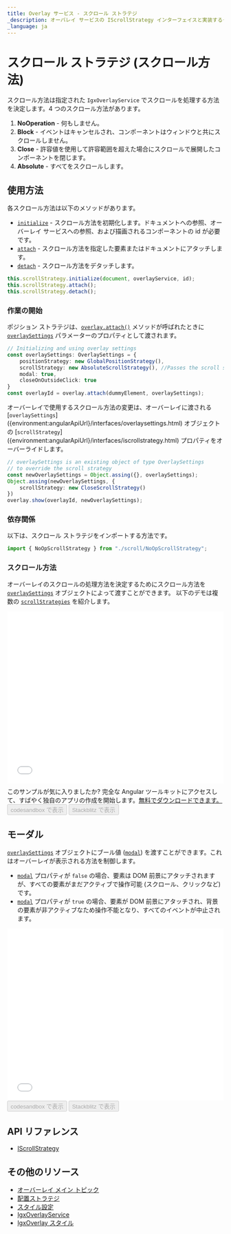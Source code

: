 ```yaml
---
title: Overlay サービス - スクロール ストラテジ
_description: オーバレイ サービスの IScrollStrategy インターフェイスと実装するクラスについての説明とその例です。
_language: ja
---
```


# スクロール ストラテジ (スクロール方法)

スクロール方法は指定された `IgxOverlayService` でスクロールを処理する方法を決定します。4 つのスクロール方法があります。
1. **NoOperation** -  何もしません。
2. **Block** - イベントはキャンセルされ、コンポーネントはウィンドウと共にスクロールしません。
3. **Close** - 許容値を使用して許容範囲を超えた場合にスクロールで展開したコンポーネントを閉じます。
4. **Absolute** - すべてをスクロールします。

## 使用方法

各スクロール方法は以下のメソッドがあります。
 - [`initialize`]({environment:angularApiUrl}/interfaces/iscrollstrategy.html#initialize) - スクロール方法を初期化します。ドキュメントへの参照、オーバーレイ サービスへの参照、および描画されるコンポーネントの id が必要です。
 - [`attach`]({environment:angularApiUrl}/interfaces/iscrollstrategy.html#attach) - スクロール方法を指定した要素またはドキュメントにアタッチします。
 - [`detach`]({environment:angularApiUrl}/interfaces/iscrollstrategy.html#detach) - スクロール方法をデタッチします。

```typescript
this.scrollStrategy.initialize(document, overlayService, id);
this.scrollStrategy.attach();
this.scrollStrategy.detach();
```
<div class="divider--half"></div>

### 作業の開始
ポジション ストラテジは、[`overlay.attach()`]({environment:angularApiUrl}/classes/igxoverlayservice.html#attach) メソッドが呼ばれたときに [`overlaySettings`]({environment:angularApiUrl}/interfaces/overlaysettings.html) パラメーターのプロパティとして渡されます。
```typescript
// Initializing and using overlay settings
const overlaySettings: OverlaySettings = {
    positionStrategy: new GlobalPositionStrategy(),
    scrollStrategy: new AbsoluteScrollStrategy(), //Passes the scroll strategy
    modal: true,
    closeOnOutsideClick: true
}
const overlayId = overlay.attach(dummyElement, overlaySettings); 
``` 
<div class="divider"></div>

オーバーレイで使用するスクロール方法の変更は、オーバーレイに渡される [`overlaySettings`] ({environment:angularApiUrl}/interfaces/overlaysettings.html) オブジェクトの [`scrollStrategy`] ({environment:angularApiUrl}/interfaces/iscrollstrategy.html) プロパティをオーバーライドします。
```typescript
// overlaySettings is an existing object of type OverlaySettings
// to override the scroll strategy
const newOverlaySettings = Object.assing({}, overlaySettings);
Object.assing(newOverlaySettings, {
    scrollStrategy: new CloseScrollStrategy()
})
overlay.show(overlayId, newOverlaySettings); 
```
<div class="divider--half"></div>

### 依存関係

以下は、スクロール ストラテジをインポートする方法です。

```typescript
import { NoOpScrollStrategy } from "./scroll/NoOpScrollStrategy";
```

### スクロール方法
オーバーレイのスクロールの処理方法を決定するためにスクロール方法を [`overlaySettings`]({environment:angularApiUrl}/interfaces/overlaysettings.html) オブジェクトによって渡すことができます。
以下のデモは複数の [`scrollStrategies`]({environment:angularApiUrl}/interfaces/iscrollstrategy.html) を紹介します。
<div class="sample-container loading" style="height: 400px">
    <iframe id="overlay-scroll-sample-2-iframe" frameborder="0" seamless="" width="100%" height="100%" src="{environment:demosBaseUrl}/interactions/overlay-scroll-sample-2" onload="onSampleIframeContentLoaded(this);"></iframe>
</div>
<p style="margin: 0;padding-top: 0.5rem">このサンプルが気に入りましたか? 完全な Angular ツールキットにアクセスして、すばやく独自のアプリの作成を開始します。<a class="no-external-icon mchNoDecorate trackCTA" target="_blank" href="https://www.infragistics.com/products/ignite-ui-angular/download" data-xd-ga-action="Download" data-xd-ga-label="Ignite UI for Angular">無料でダウンロードできます。</a></p>
<div>
<button data-localize="codesandbox" disabled class="codesandbox-btn" data-iframe-id="overlay-scroll-sample-2-iframe" data-demos-base-url="{environment:demosBaseUrl}">codesandbox で表示</button>
<button data-localize="stackblitz" disabled class="stackblitz-btn" data-iframe-id="overlay-scroll-sample-2-iframe" data-demos-base-url="{environment:demosBaseUrl}">Stackblitz で表示</button>
</div>
<div class="divider--half"></div>

## モーダル
[`overlaySettings`]({environment:angularApiUrl}/interfaces/overlaysettings.html) オブジェクトにブール値 ([`modal`]({environment:angularApiUrl}/interfaces/overlaysettings.html#modal)) を渡すことができます。これはオーバーレイが表示される方法を制御します。
- [`modal`]({environment:angularApiUrl}/interfaces/overlaysettings.html#modal) プロパティが `false` の場合、要素は DOM 前景にアタッチされますが、すべての要素がまだアクティブで操作可能 (スクロール、クリックなど) です。
- [`modal`]({environment:angularApiUrl}/interfaces/overlaysettings.html#modal) プロパティが `true` の場合、要素が DOM 前景にアタッチされ、背景の要素が非アクティブなため操作不能となり、すべてのイベントが中止されます。

<div class="sample-container loading" style="height: 400px">
    <iframe id="overlay-scroll-sample-1-iframe" frameborder="0" seamless width="100%" height="100%" src="{environment:demosBaseUrl}/interactions/overlay-scroll-sample-1" onload="onSampleIframeContentLoaded(this);"></iframe>
</div>
<div>
<button data-localize="codesandbox" disabled class="codesandbox-btn" data-iframe-id="overlay-scroll-sample-1-iframe" data-demos-base-url="{environment:demosBaseUrl}">codesandbox で表示</button>
<button data-localize="stackblitz" disabled class="stackblitz-btn" data-iframe-id="overlay-scroll-sample-1-iframe" data-demos-base-url="{environment:demosBaseUrl}">Stackblitz で表示</button>
</div>
<div class="divider--half"></div>

## API リファレンス
* [IScrollStrategy]({environment:angularApiUrl}/interfaces/iscrollstrategy.html)

## その他のリソース
* [オーバーレイ メイン トピック](overlay_main.md)
* [配置ストラテジ](overlay_position.md)
* [スタイル設定](overlay_styling.md)
* [IgxOverlayService]({environment:angularApiUrl}/classes/igxoverlayservice.html)
* [IgxOverlay スタイル]({environment:sassApiUrl}/index.html#function-igx-overlay-theme)